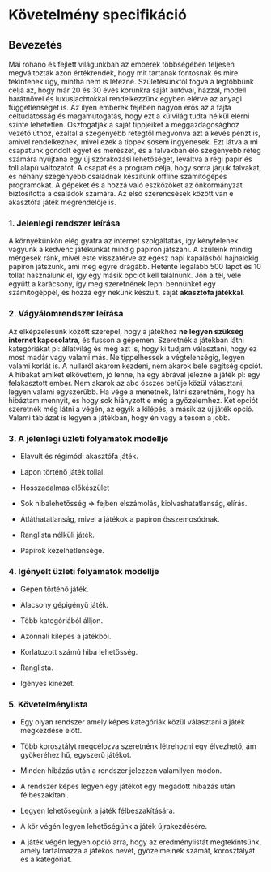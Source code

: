 # Követelmény specifikáció
## Bevezetés
Mai rohanó és fejlett világunkban az emberek többségében teljesen megváltoztak
 azon értékrendek, hogy mit tartanak fontosnak és mire tekintenek úgy,
 mintha nem is létezne. Születésünktől fogva a legtöbbünk célja az, hogy 
 már 20 és 30 éves korunkra saját autóval, házzal, modell barátnővel és 
 luxusjachtokkal rendelkezzünk egyben elérve az anyagi függetlenséget is.
 Az ilyen emberek fejében nagyon erős az a fajta céltudatosság és magamutogatás,
  hogy ezt a külvilág tudta nélkül elérni szinte lehetetlen.
 Osztogatják a saját tippjeiket a meggazdagosághoz vezető úthoz, ezáltal
  a szegényebb rétegtől megvonva azt a kevés pénzt is, amivel rendelkeznek,
   mivel ezek a tippek sosem ingyenesek.
 Ezt látva a mi csapatunk gondolt egyet és merészet, és a falvakban élő
  szegényebb réteg számára nyújtana egy új szórakozási lehetőséget, leváltva
   a régi papír és toll alapú változatot.
 A csapat és a program célja, hogy sorra járjuk falvakat, és néhány szegényebb
  családnak készítünk offline számítógépes programokat.
 A gépeket és a hozzá való eszközöket az önkormányzat biztosította a családok számára.
 Az első szerencsések között van e akasztófa játék megrendelője is.
### 1. Jelenlegi rendszer leírása
A környékünkön elég gyatra az internet szolgáltatás, így kénytelenek vagyunk a kedvenc játékunkat mindig papíron játszani.
A szüleink mindig mérgesek ránk, mivel este visszatérve az egész napi kapálásból hajnalokig papíron játszunk, ami meg egyre drágább.
Hetente legalább 500 lapot és 10 tollat használunk el, így egy másik opciót kell találnunk.
Jön a tél, vele együtt a karácsony, így meg szeretnének lepni bennünket egy számítógéppel, és hozzá egy nekünk készült, saját **akasztófa játékkal**.
### 2. Vágyálomrendszer leírása
Az elképzelésünk között szerepel, hogy a játékhoz **ne legyen szükség internet kapcsolatra**, és fusson a gépemen.
Szeretnék a játékban látni kategóriákat pl: állatvilág és még azt is, hogy ki tudjam választani, hogy ez most madár vagy valami más.
Ne tippelhessek a végtelenségig, legyen valami korlát is. A nulláról akarom kezdeni, nem akarok bele segítség opciót.
A hibákat amiket elkövettem, jó lenne, ha egy ábrával jelezné a játék pl: egy felakasztott ember.
Nem akarok az abc összes betűje közül választani, legyen valami egyszerűbb.
Ha vége a menetnek, látni szeretném, hogy ha hibáztam mennyit, és hogy sok hiányzott e még a győzelemhez.
Két opciót szeretnék még látni a végén, az egyik a kilépés, a másik az új játék opció.
Valami táblázat is legyen a játékban, hogy én vagy a tesóm a jobb.
### 3. A jelenlegi üzleti folyamatok modellje

*   Elavult és régimódi akasztófa játék.

*   Lapon történő játék tollal.

*   Hosszadalmas előkészület

*   Sok hibalehetősség => fejben elszámolás, kiolvashatatlanság, elírás.

*   Átláthatatlanság, mivel a játékok a papíron összemosódnak.

*   Ranglista nélküli játék.

*   Papírok kezelhetlensége.
### 4. Igényelt üzleti folyamatok modellje

*   Gépen történő játék.

*   Alacsony gépigényű játék.

*   Több kategóriából álljon.

*   Azonnali kilépés a játékból.

*   Korlátozott számú hiba lehetősség.

*   Ranglista.

*   Igényes kinézet.
### 5. Követelménylista

*   Egy olyan rendszer amely képes kategóriák közül választani a játék megkezdése előtt.

*   Több korosztályt megcélozva szeretnénk létrehozni egy élvezhető, ám gyökeréhez hű, egyszerű játékot.

*   Minden hibázás után a rendszer jelezzen valamilyen módon.

*  A rendszer képes legyen egy játékot egy megadott hibázás után félbeszakítani.

*  Legyen lehetőségünk a játék félbeszakítására.

*  A kör végén legyen lehetőségünk a játék újrakezdésére.

*  A játék végén legyen opció arra, hogy az eredménylistát megtekintsünk, amely tartalmazza a játékos nevét, győzelmeinek számát, korosztályát és a kategóriát.
